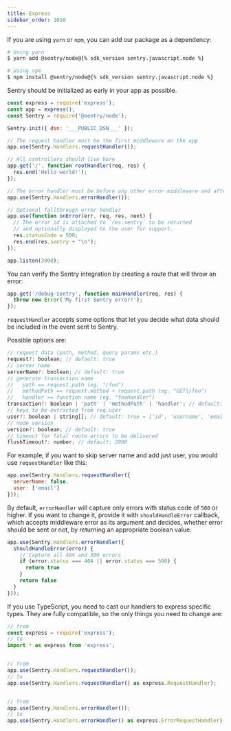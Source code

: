 ```yaml
---
title: Express
sidebar_order: 1010
---
```


<!-- WIZARD -->
If you are using `yarn` or `npm`, you can add our package as a dependency:

```bash
# Using yarn
$ yarn add @sentry/node@{% sdk_version sentry.javascript.node %}

# Using npm
$ npm install @sentry/node@{% sdk_version sentry.javascript.node %}
```

Sentry should be initialized as early in your app as possible.

```javascript
const express = require('express');
const app = express();
const Sentry = require('@sentry/node');

Sentry.init({ dsn: '___PUBLIC_DSN___' });

// The request handler must be the first middleware on the app
app.use(Sentry.Handlers.requestHandler());

// All controllers should live here
app.get('/', function rootHandler(req, res) {
  res.end('Hello world!');
});

// The error handler must be before any other error middleware and after all controllers
app.use(Sentry.Handlers.errorHandler());

// Optional fallthrough error handler
app.use(function onError(err, req, res, next) {
  // The error id is attached to `res.sentry` to be returned
  // and optionally displayed to the user for support.
  res.statusCode = 500;
  res.end(res.sentry + "\n");
});

app.listen(3000);
```

You can verify the Sentry integration by creating a route that will throw an error:

```js
app.get('/debug-sentry', function mainHandler(req, res) {
  throw new Error('My first Sentry error!');
});
```

`requestHandler` accepts some options that let you decide what data should be included in the event sent to Sentry.

Possible options are:

```js
// request data (path, method, query params etc.)
request?: boolean; // default: true
// server name
serverName?: boolean; // default: true
// generate transaction name
//   path == request.path (eg. "/foo")
//   methodPath == request.method + request.path (eg. "GET|/foo")
//   handler == function name (eg. "fooHandler")
transaction?: boolean | 'path' | 'methodPath' | 'handler'; // default: true = 'methodPath'
// keys to be extracted from req.user
user?: boolean | string[]; // default: true = ['id', 'username', 'email']
// node version
version?: boolean; // default: true
// timeout for fatal route errors to be delivered
flushTimeout?: number; // default: 2000
```

For example, if you want to skip server name and add just user, you would use `requestHandler` like this:

```js
app.use(Sentry.Handlers.requestHandler({
  serverName: false,
  user: ['email']
}));
```

By default, `errorHandler` will capture only errors with status code of `500` or higher. If you want to change it, provide it with `shouldHandleError` callback, which accepts middleware error as its argument and decides, whether error should be sent or not, by returning an appropriate boolean value.

```js
app.use(Sentry.Handlers.errorHandler({
  shouldHandleError(error) {
    // Capture all 404 and 500 errors
    if (error.status === 404 || error.status === 500) {
      return true
    }
    return false
  }
}));
```

<!-- ENDWIZARD -->

If you use TypeScript, you need to cast our handlers to express specific types.
They are fully compatible, so the only things you need to change are:

```javascript
// from
const express = require('express');
// to
import * as express from 'express';


// from
app.use(Sentry.Handlers.requestHandler());
// to
app.use(Sentry.Handlers.requestHandler() as express.RequestHandler);


// from
app.use(Sentry.Handlers.errorHandler());
// to
app.use(Sentry.Handlers.errorHandler() as express.ErrorRequestHandler);
```
